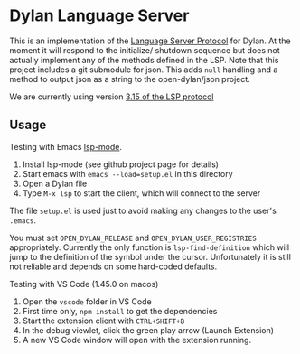# Dylan Language Server

This is an implementation of the [Language Server
Protocol](https://microsoft.github.io/language-server-protocol/) for
Dylan.  At the moment it will respond to the initialize/ shutdown
sequence but does not actually implement any of the methods defined in
the LSP.  Note that this project includes a git submodule for
json. This adds `null` handling and a method to output json as a
string to the open-dylan/json project.

We are currently using version [3.15 of the LSP protocol](https://microsoft.github.io/language-server-protocol/specifications/specification-3-15/)

## Usage

Testing with Emacs [lsp-mode](https://github.com/emacs-lsp/lsp-mode).

1. Install lsp-mode (see github project page for details)
2. Start emacs with `emacs --load=setup.el` in this directory
3. Open a Dylan file
4. Type `M-x lsp` to start the client, which will connect to the server

The file `setup.el` is used just to avoid making any changes to the
user's `.emacs`.

You must set `OPEN_DYLAN_RELEASE` and `OPEN_DYLAN_USER_REGISTRIES` appropriately.
Currently the only function is `lsp-find-definition` which will jump to the definition of the symbol under the cursor. Unfortunately it is still not reliable and depends on some hard-coded defaults.

Testing with VS Code (1.45.0 on macos)

1. Open the `vscode` folder in VS Code
1. First time only, `npm install` to get the dependencies
2. Start the extension client with `CTRL+SHIFT+B`
3. In the debug viewlet, click the green play arrow (Launch Extension)
4. A new VS Code window will open with the extension running.





